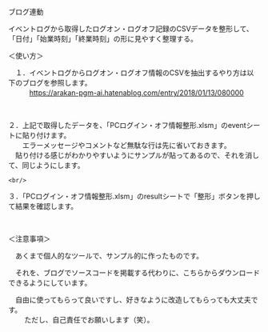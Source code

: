 ブログ連動


イベントログから取得したログオン・ログオフ記録のCSVデータを整形して、「日付」「始業時刻」「終業時刻」の形に見やすく整理する。<br/>


＜使い方＞<br/>

　１．イベントログからログオン・ログオフ情報のCSVを抽出するやり方は以下のブログを参照します。<br/>
 　　　https://arakan-pgm-ai.hatenablog.com/entry/2018/01/13/080000<br>
    
   <br/>

  
  ２．上記で取得したデータを、「PCログイン・オフ情報整形.xlsm」のeventシートに貼り付けます。<br/>
   　　エラーメッセージやコメントなど無駄な行は先に省いておきます。<br/>
     　貼り付ける感じがわかりやすいようにサンプルが貼ってあるので、それを消して、同じようにします。<br/>

    <br/>
  
      
      
   ３．「PCログイン・オフ情報整形.xlsm」のresultシートで「整形」ボタンを押して結果を確認します。<br/>

  <br/>
 
  
  ＜注意事項＞<br/>

  
  
  　あくまで個人的なツールで、サンプル的に作ったものです。<br/>

  　それを、ブログでソースコードを掲載する代わりに、こちらからダウンロードできるようにしています。<br/>

  　自由に使ってもらって良いですし、好きなように改造してもらっても大丈夫です。<br/>
  　
  　ただし、自己責任でお願いします（笑）。<br/>

   
